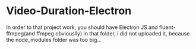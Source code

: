 # Video-Duration-Electron

In order to that project work, you should have Electron JS and fluent-ffmpeg(and ffmpeg obviouslly) in that folder, i did not uploaded it, because the node_modules folder was too big...
